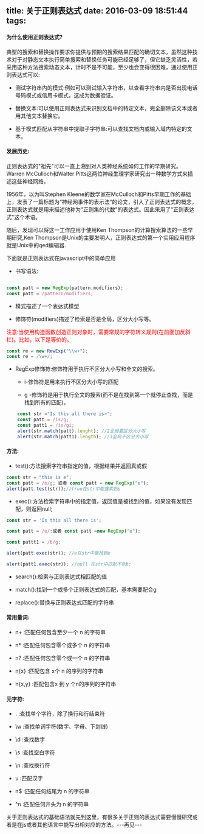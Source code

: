 title: 关于正则表达式
date: 2016-03-09 18:51:44
tags:
---
#### 为什么使用正则表达式?

典型的搜索和替换操作要求你提供与预期的搜索结果匹配的确切文本，虽然这种技术对于对静态文本执行简单搜索和替换任务可能已经足够了，但它缺乏灵活性，若采用这种方法搜索动态文本，计时不是不可能，至少也会变得很困难，通过使用正则表达式可以:

- 测试字符串内的模式:例如可以测试输入字符串，以查看字符串内是否出现电话号码模式或信用卡模式，这成为数据验证。

- 替换文本:可以使用正则表达式来识别文档中的特定文本，完全删除该文本或者用其他文本替换它。

- 基于模式匹配从字符串中提取子字符串:可以查找文档内或输入域内特定的文本。

<!--more-->


#### 发展历史:

正则表达式的"祖先"可以一直上溯到对人类神经系统如何工作的早期研究。Warren McCulloch和Walter Pitts这两位神经生理学家研究出一种数学方式来描述这些神经网络。

1956年，以为叫Stephen Kleene的数学家在McCulloch和Pitts早期工作的基础上，发表了一篇标题为“神经网事件的表示法”的论文，引入了正则表达式的概念，正则表达式就是用来描述他称为"正则集的代数"的表达式。因此采用了"正则表达式"这个术语。

随后，发现可以将这一工作应用于使用Ken Thompson的计算搜索算法的一些早期研究,Ken Thompson是Unix的主要发明人，正则表达式的第一个实用应用程序就是Unix中的qed编辑器.


下面就是正则表达式在javascript中的简单应用

- 书写语法:

```javascript

const patt = new RegExp(pattern,modifiers);
const patt = /pattern/modifiers;
```
 - 模式描述了一个表达式模型

 - 修饰符(modifiers)描述了检索是否是全局，区分大小写等。

 <span style="color:red;">注意:当使用构造函数创造正则对象时，需要常规的字符转义规则(在前面加反斜杠\)。比如，以下是等价的。</span>
```js
const re = new RewExp("\\w+");
const re = /\w+/;
```
- RegExp修饰符:修饰符用于执行不区分大小写和全文的搜索。

	- i-修饰符是用来执行不区分大小写的匹配

	- g -修饰符是用于执行全文的搜索(而不是在找到第一个就停止查找，而是找到所有的匹配)。

```javascript
	const str ="Is this all there is>";
	const patt = /is/g;
	const patt1 = /is/gi;
	alert(str.match(patt).lenght); //2全局要区分大小写
	alert(str.match(patt1).length); //3全局不区分大小写
```

####	方法:

- test():方法搜索字符串指定的值，根据结果并返回真或假
```js
const str = "this is e";
const patt = /e/g; 或者 const patt = new RegExp("e");
alert(patt.test(str));//true在str中能搜索到e
```
- exec():方法检索字符串中的指定值，返回值是被找到的值，如果没有发现匹配，则返回null;

```javascript
const str = 'Is this all there is';

const patt = /e/;或者 const patt =new RegExp("e");

const pattt1 = /b/g;

alert(patt.exec(str)); //e在str中能找到e

alert(patt1.exec(str)); //null 在str中匹配不到b;

```
- search():检索与正则表达式相匹配的值

- match():找到一个或多个正则表达式的匹配，基本需要配合g

- replace():替换与正则表达式匹配的字符串

#### 常用量词:

- n+ :匹配任何包含至少一个 n 的字符串

- n* :匹配任何包含零个或多个 n 的字符串

- n? :匹配任何包含零个或一个 n 的字符串

- n{x} :匹配包含 x个 n 的序列的字符串

- n{x,y} :匹配包含x 到 y 个n的序列的字符串

#### 元字符:

- . :查找单个字符，除了换行和行结束符

- \w :查找单词字符(数字、字母、下划线)

- \d :查找数字

- \s :查找空白字符

- \n :查找换行符

- u :匹配汉字

- n$ :匹配任何结尾为 n 的字符串

- ^n :匹配任何开头为 n 的字符串


关于正则表达式的基础语法就先到这里，有很多关于正则的表达式需要慢慢研究或者是在js或者其他语言中能写出相对应的方法。---再见---

